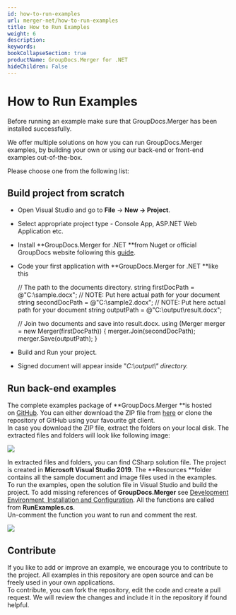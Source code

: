 ```yaml
---
id: how-to-run-examples
url: merger-net/how-to-run-examples
title: How to Run Examples
weight: 6
description: 
keywords: 
bookCollapseSection: true
productName: GroupDocs.Merger for .NET
hideChildren: False
---
```


# How to Run Examples


Before running an example make sure that GroupDocs.Merger has been installed successfully.

We offer multiple solutions on how you can run GroupDocs.Merger examples, by building your own or using our back-end or front-end examples out-of-the-box.

Please choose one from the following list:


## Build project from scratch

*   Open Visual Studio and go to **File** -> **New **\->** Project**.
*   Select appropriate project type - Console App, ASP.NET Web Application etc.
*   Install **GroupDocs.Merger for .NET **from Nuget or official GroupDocs website following this [guide](How%2Bto%2BRun%2BExamples.html).
*   Code your first application with **GroupDocs.Merger for .NET **like this
    
    // The path to the documents directory.
    string firstDocPath = @"C:\\sample.docx"; // NOTE: Put here actual path for your document
    string secondDocPath = @"C:\\sample2.docx"; // NOTE: Put here actual path for your document
    string outputPath = @"C:\\output\\result.docx";
    
    // Join two documents and save into result.docx.
    using (Merger merger = new Merger(firstDocPath))
    {
    	merger.Join(secondDocPath);
        merger.Save(outputPath);
    }
    
*   Build and Run your project. 
*   Signed document will appear inside "*C:\\output\\" *directory*.*

## Run back-end examples

The complete examples package of **GroupDocs.Merger **is hosted on [GitHub](https://github.com/groupdocs-merger/GroupDocs.Merger-for-.NET). You can either download the ZIP file from [here](https://github.com/groupdocs-merger/GroupDocs.Merger-for-.NET/archive/master.zip) or clone the repository of GitHub using your favourite git client.  
In case you download the ZIP file, extract the folders on your local disk. The extracted files and folders will look like following image:

![](merger-net/getting-started/how-to-run-examples/85426400.png)

In extracted files and folders, you can find CSharp solution file. The project is created in **Microsoft Visual Studio 2019**. The **Resources **folder contains all the sample document and image files used in the examples.  
To run the examples, open the solution file in Visual Studio and build the project. To add missing references of **GroupDocs.Merger** see [Development Environment, Installation and Configuration](https://docs.groupdocs.com/display/mergernet/Development+Environment%2C+Installation+and+Configuration). All the functions are called from **RunExamples.cs**.   
Un-comment the function you want to run and comment the rest.

![](merger-net/getting-started/how-to-run-examples/85426401.png)

## Contribute

If you like to add or improve an example, we encourage you to contribute to the project. All examples in this repository are open source and can be freely used in your own applications.  
To contribute, you can fork the repository, edit the code and create a pull request. We will review the changes and include it in the repository if found helpful.

